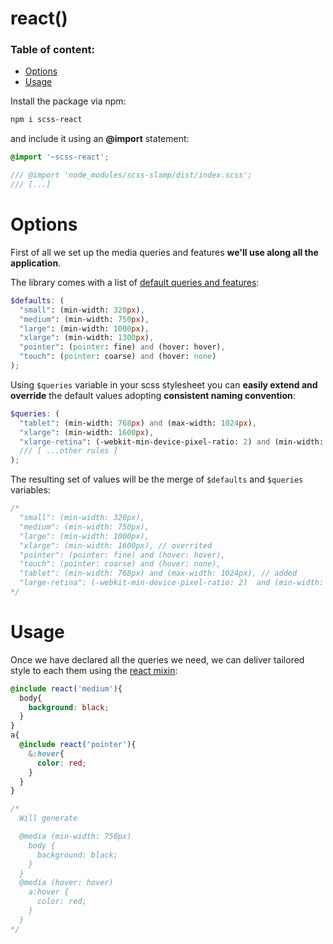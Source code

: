 
# react()

### Table of content:
- [Options](#options)
- [Usage](#usage)

Install the package via npm:

``` bash
npm i scss-react
```

and include it using an **@import** statement:

``` scss
@import '~scss-react';

/// @import 'node_modules/scss-slamp/dist/index.scss';
/// [...]
```

# Options
First of all we set up the media queries and features **we'll use along all the application**.

The library comes with a list of [default queries and features](https://github.com/DidoMarchet/scss-utopia/blob/main/src/queries.scss):

``` scss
$defaults: (
  "small": (min-width: 320px), 
  "medium": (min-width: 750px),
  "large": (min-width: 1000px),
  "xlarge": (min-width: 1300px),
  "pointer": (pointer: fine) and (hover: hover),
  "touch": (pointer: coarse) and (hover: none)
);
```

Using `$queries` variable in your scss stylesheet you can **easily extend and override** the default values adopting **consistent naming convention**:

``` scss
$queries: (
  "tablet": (min-width: 768px) and (max-width: 1024px),
  "xlarge": (min-width: 1600px),
  "xlarge-retina": (-webkit-min-device-pixel-ratio: 2) and (min-width: 1300px)
  /// [ ...other rules ]
);
```

The resulting set of values will be the merge of `$defaults` and `$queries` variables:

``` scss
/*
  "small": (min-width: 320px), 
  "medium": (min-width: 750px),
  "large": (min-width: 1000px),
  "xlarge": (min-width: 1600px), // overrited 
  "pointer": (pointer: fine) and (hover: hover),
  "touch": (pointer: coarse) and (hover: none),
  "tablet": (min-width: 768px) and (max-width: 1024px), // added
  "large-retina": (-webkit-min-device-pixel-ratio: 2)  and (min-width: 1300px) // added
*/
```


# Usage

Once we have declared all the queries we need, we can deliver tailored style to each them using the [react mixin](https://github.com/DidoMarchet/scss-utopia/blob/main/src/react.scss):

``` scss
@include react('medium'){
  body{
    background: black;
  }
}
a{
  @include react('pointer'){
    &:hover{
      color: red;
    }
  }
}

/*
  Will generate 

  @media (min-width: 750px)
    body {
      background: black;
    }
  }
  @media (hover: hover)
    a:hover {
      color: red;
    }
  }
*/
```
